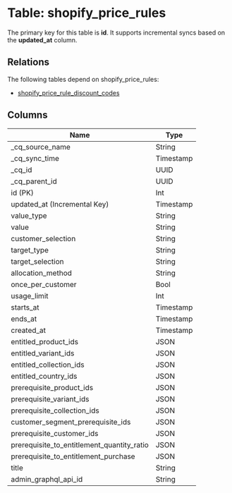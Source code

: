 # Table: shopify_price_rules

The primary key for this table is **id**.
It supports incremental syncs based on the **updated_at** column.
## Relations

The following tables depend on shopify_price_rules:
  - [shopify_price_rule_discount_codes](shopify_price_rule_discount_codes.md)

## Columns

| Name          | Type          |
| ------------- | ------------- |
|_cq_source_name|String|
|_cq_sync_time|Timestamp|
|_cq_id|UUID|
|_cq_parent_id|UUID|
|id (PK)|Int|
|updated_at (Incremental Key)|Timestamp|
|value_type|String|
|value|String|
|customer_selection|String|
|target_type|String|
|target_selection|String|
|allocation_method|String|
|once_per_customer|Bool|
|usage_limit|Int|
|starts_at|Timestamp|
|ends_at|Timestamp|
|created_at|Timestamp|
|entitled_product_ids|JSON|
|entitled_variant_ids|JSON|
|entitled_collection_ids|JSON|
|entitled_country_ids|JSON|
|prerequisite_product_ids|JSON|
|prerequisite_variant_ids|JSON|
|prerequisite_collection_ids|JSON|
|customer_segment_prerequisite_ids|JSON|
|prerequisite_customer_ids|JSON|
|prerequisite_to_entitlement_quantity_ratio|JSON|
|prerequisite_to_entitlement_purchase|JSON|
|title|String|
|admin_graphql_api_id|String|